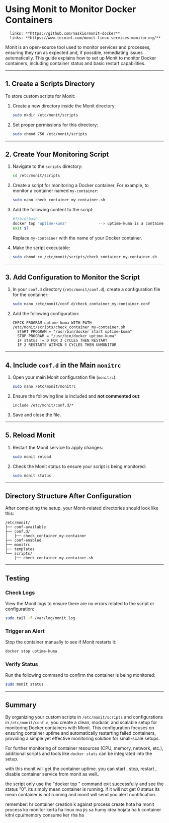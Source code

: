 # Using Monit to Monitor Docker Containers

      links: **https://github.com/naskio/monit-docker**
      links: **https://www.tecmint.com/monit-linux-services-monitoring/**

Monit is an open-source tool used to monitor services and processes, ensuring they run as expected and, if possible, remediating issues automatically. This guide explains how to set up Monit to monitor Docker containers, including container status and basic restart capabilities.

---

## **1. Create a Scripts Directory**

To store custom scripts for Monit:

1. Create a new directory inside the Monit directory:
   ```bash
   sudo mkdir /etc/monit/scripts
   ```

2. Set proper permissions for this directory:
   ```bash
   sudo chmod 750 /etc/monit/scripts
   ```

---

## **2. Create Your Monitoring Script**

1. Navigate to the `scripts` directory:
   ```bash
   cd /etc/monit/scripts
   ```

2. Create a script for monitoring a Docker container. For example, to monitor a container named `my-container`:
   ```bash
   sudo nano check_container_my-container.sh
   ```

3. Add the following content to the script:
   ```bash
   #!/bin/bash
   docker top "uptime-kuma"              --> uptime-kuma is a container name
   exit $?
   ```

   Replace `my-container` with the name of your Docker container.

4. Make the script executable:
   ```bash
   sudo chmod +x /etc/monit/scripts/check_container_my-container.sh
   ```

---

## **3. Add Configuration to Monitor the Script**

1. In your `conf.d` directory (`/etc/monit/conf.d`), create a configuration file for the container:
   ```bash
   sudo nano /etc/monit/conf.d/check_container_my-container.conf
   ```

2. Add the following configuration:
   ```plaintext
   CHECK PROGRAM uptime-kuma WITH PATH /etc/monit/scripts/check_container_my-container.sh
     START PROGRAM = "/usr/bin/docker start uptime-kuma"
     STOP PROGRAM = "/usr/bin/docker uptime-kuma"
     IF status != 0 FOR 3 CYCLES THEN RESTART
     IF 2 RESTARTS WITHIN 5 CYCLES THEN UNMONITOR
   ```

---

## **4. Include `conf.d` in the Main `monitrc`**

1. Open your main Monit configuration file (`monitrc`):
   ```bash
   sudo nano /etc/monit/monitrc
   ```

2. Ensure the following line is included and **not commented out**:
   ```plaintext
   include /etc/monit/conf.d/*
   ```

3. Save and close the file.

---

## **5. Reload Monit**

1. Restart the Monit service to apply changes:
   ```bash
   sudo monit reload
   ```

2. Check the Monit status to ensure your script is being monitored:
   ```bash
   sudo monit status
   ```

---

## **Directory Structure After Configuration**

After completing the setup, your Monit-related directories should look like this:

```plaintext
/etc/monit/
├── conf-available
├── conf.d/
│   ├── check_container_my-container
├── conf-enabled
├── monitrc
├── templates
└── scripts/
    ├── check_container_my-container.sh
```

---

## **Testing**

### **Check Logs**
View the Monit logs to ensure there are no errors related to the script or configuration:
```bash
sudo tail -f /var/log/monit.log
```

### **Trigger an Alert**
Stop the container manually to see if Monit restarts it:
```bash
docker stop uptime-kuma
```

### **Verify Status**
Run the following command to confirm the container is being monitored:
```bash
sudo monit status
```

---

## **Summary**

By organizing your custom scripts in `/etc/monit/scripts` and configurations in `/etc/monit/conf.d`, you create a clean, modular, and scalable setup for monitoring Docker containers with Monit. This configuration focuses on ensuring container uptime and automatically restarting failed containers, providing a simple yet effective monitoring solution for small-scale setups.

For further monitoring of container resources (CPU, memory, network, etc.), additional scripts and tools like `docker stats` can be integrated into the setup.

with this monit will get the container uptime. you can start , stop, restart , disable container service from monit as well.. 

the script only use the "docker top <container-name>" command exit successfully and see the status "0". its simply mean container is running. if it will not get 0 status its mean container is not running and monit will send you alert nontification.


remember: hr container creation k against process create hota ha monit process ko monitor kerta ha linux ma jis sa humy idea hojata ha k container kitni cpu/memory consume ker rha ha
